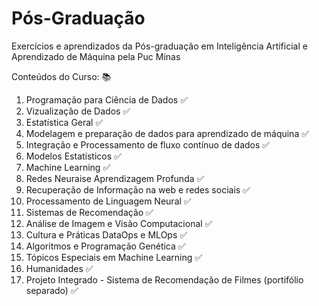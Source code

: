 # Pós-Graduação
Exercícios e aprendizados da Pós-graduação em Inteligência Artificial e Aprendizado de Máquina pela Puc Minas


Conteúdos do Curso: :books:
1. Programação para Ciência de Dados :white_check_mark:
2. Vizualização de Dados :white_check_mark:
3. Estatística Geral :white_check_mark:
4. Modelagem e preparação de dados para aprendizado de máquina :white_check_mark:
5. Integração e Processamento de fluxo contínuo de dados :white_check_mark:
6. Modelos Estatísticos :white_check_mark:
7. Machine Learning :white_check_mark:
8. Redes Neuraise Aprendizagem Profunda :white_check_mark: 
9. Recuperação de Informação na web e redes sociais :white_check_mark:
10. Processamento de Linguagem Neural :white_check_mark:
11. Sistemas de Recomendação :white_check_mark:
12. Análise de Imagem e Visão Computacional :white_check_mark:
13. Cultura e Práticas DataOps e MLOps :white_check_mark:
14. Algoritmos e Programação Genética :white_check_mark:
15. Tópicos Especiais em Machine Learning :white_check_mark:
16. Humanidades :white_check_mark:
17. Projeto Integrado - Sistema de Recomendação de Filmes (portifólio separado) :white_check_mark:
